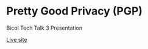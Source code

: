 Pretty Good Privacy (PGP)
===

Bicol Tech Talk 3 Presentation

[Live site](http://bicolit-pgp.rhcloud.com/)
